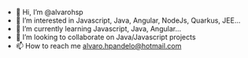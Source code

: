 - 👋 Hi, I’m @alvarohsp
- 👀 I’m interested in Javascript, Java, Angular, NodeJs, Quarkus, JEE...
- 🌱 I’m currently learning Javascript, Java, Angular...
- 💞️ I’m looking to collaborate on Java/Javascript projects
- 📫 How to reach me alvaro.hpandelo@hotmail.com
